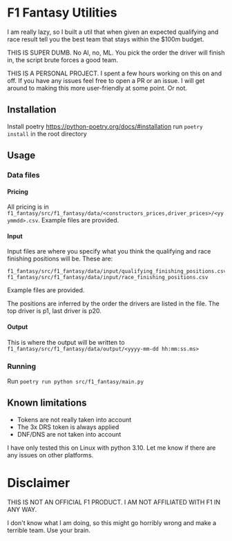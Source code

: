 # F1 Fantasy Utilities
I am really lazy, so I built a util that when given an expected qualifying and race result tell you the best team that
stays within the $100m budget.

THIS IS SUPER DUMB. No AI, no, ML. You pick the order the driver will finish in, the script brute forces a good team.

THIS IS A PERSONAL PROJECT. I spent a few hours working on this on and off. If you have any issues feel free to open
a PR or an issue. I will get around to making this more user-friendly at some point. Or not.

## Installation
Install poetry https://python-poetry.org/docs/#installation
run `poetry install` in the root directory

## Usage
### Data files
#### Pricing
All pricing is in `f1_fantasy/src/f1_fantasy/data/<constructors_prices,driver_prices>/<yyymmdd>.csv`.
Example files are provided.

#### Input
Input files are where you specify what you think the qualifying and race finishing positions will be.
These are:
```
f1_fantasy/src/f1_fantasy/data/input/qualifying_finishing_positions.csv
f1_fantasy/src/f1_fantasy/data/input/race_finishing_positions.csv
```
Example files are provided.

The positions are inferred by the order the drivers are listed in the file. The top driver is p1, last driver is p20.

#### Output
This is where the output will be written to
`f1_fantasy/src/f1_fantasy/data/output/<yyyy-mm-dd hh:mm:ss.ms>`

### Running
Run `poetry run python src/f1_fantasy/main.py`

## Known limitations
* Tokens are not really taken into account
* The 3x DRS token is always applied
* DNF/DNS are not taken into account

I have only tested this on Linux with python 3.10. Let me know if there are any issues on other platforms.


# Disclaimer
THIS IS NOT AN OFFICIAL F1 PRODUCT. I AM NOT AFFILIATED WITH F1 IN ANY WAY.

I don't know what I am doing, so this might go horribly wrong and make a terrible team. Use your brain.
